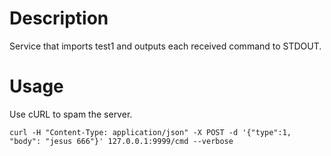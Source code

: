# Description
Service that imports test1 and outputs each received command to STDOUT. 

# Usage
Use cURL to spam the server.
```
curl -H "Content-Type: application/json" -X POST -d '{"type":1, "body": "jesus 666"}' 127.0.0.1:9999/cmd --verbose
```
